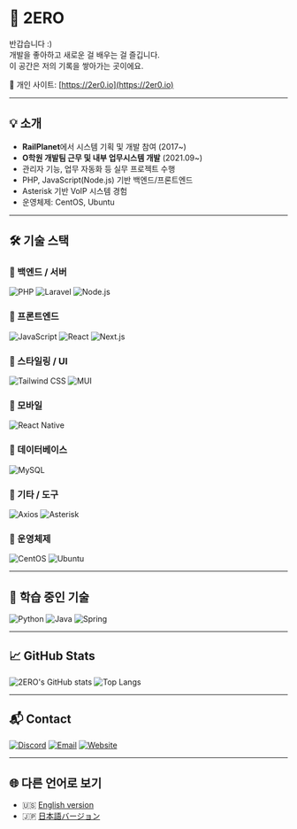 # 👋 2ERO

반갑습니다 :)  
개발을 좋아하고 새로운 걸 배우는 걸 즐깁니다.  
이 공간은 저의 기록을 쌓아가는 곳이에요.

🔗 개인 사이트: [https://2er0.io](https://2er0.io)

---

## 💡 소개

- **RailPlanet**에서 시스템 기획 및 개발 참여 (2017~)  
- **O학원 개발팀 근무 및 내부 업무시스템 개발** (2021.09~)  
- 관리자 기능, 업무 자동화 등 실무 프로젝트 수행  
- PHP, JavaScript(Node.js) 기반 백엔드/프론트엔드  
- Asterisk 기반 VoIP 시스템 경험  
- 운영체제: CentOS, Ubuntu

---

## 🛠️ 기술 스택

### 🔹 백엔드 / 서버
![PHP](https://img.shields.io/badge/PHP-777BB4?style=flat&logo=php)
![Laravel](https://img.shields.io/badge/Laravel-FF2D20?style=flat&logo=laravel)
![Node.js](https://img.shields.io/badge/Node.js-339933?style=flat&logo=nodedotjs)

### 🔹 프론트엔드
![JavaScript](https://img.shields.io/badge/JavaScript-F7DF1E?style=flat&logo=javascript)
![React](https://img.shields.io/badge/React-61DAFB?style=flat&logo=react)
![Next.js](https://img.shields.io/badge/Next.js-000000?style=flat&logo=next.js)

### 🔹 스타일링 / UI
![Tailwind CSS](https://img.shields.io/badge/Tailwind_CSS-06B6D4?style=flat&logo=tailwind-css)
![MUI](https://img.shields.io/badge/MUI-007FFF?style=flat&logo=mui)

### 🔹 모바일
![React Native](https://img.shields.io/badge/React_Native-61DAFB?style=flat&logo=react)

### 🔹 데이터베이스
![MySQL](https://img.shields.io/badge/MySQL-4479A1?style=flat&logo=mysql)

### 🔹 기타 / 도구
![Axios](https://img.shields.io/badge/Axios-5A29E4?style=flat)
![Asterisk](https://img.shields.io/badge/Asterisk-FF6600?style=flat&logo=asterisk)

### 🔹 운영체제
![CentOS](https://img.shields.io/badge/CentOS-262577?style=flat&logo=centos)
![Ubuntu](https://img.shields.io/badge/Ubuntu-E95420?style=flat&logo=ubuntu)

---

## 🧪 학습 중인 기술

![Python](https://img.shields.io/badge/Python-3776AB?style=flat&logo=python)
![Java](https://img.shields.io/badge/Java-ED8B00?style=flat&logo=java)
![Spring](https://img.shields.io/badge/Spring-6DB33F?style=flat&logo=spring)

---

## 📈 GitHub Stats

![2ERO's GitHub stats](https://github-readme-stats.vercel.app/api?username=z3ro2201&show_icons=true&theme=default)
![Top Langs](https://github-readme-stats.vercel.app/api/top-langs/?username=z3ro2201&layout=compact)

---

## 📬 Contact

[![Discord](https://img.shields.io/badge/Discord-umma__h-5865F2?style=flat&logo=discord&logoColor=white)](https://discord.com)
[![Email](https://img.shields.io/badge/Email-hello@2er0.io-EA4335?style=flat&logo=gmail&logoColor=white)](mailto:hello@2er0.io)
[![Website](https://img.shields.io/badge/Website-2er0.io-000000?style=flat&logo=google-chrome&logoColor=white)](https://2er0.io)

---

## 🌐 다른 언어로 보기

- 🇺🇸 [English version](./README.en.md)
- 🇯🇵 [日本語バージョン](./README.ja.md)
